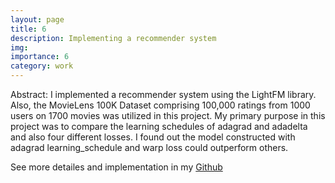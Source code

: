 ```yaml
---
layout: page
title: 6
description: Implementing a recommender system
img:
importance: 6
category: work
---
```


Abstract:  I implemented a recommender system using the LightFM library. Also, the MovieLens 100K Dataset comprising 100,000 ratings from 1000 users on 1700 movies was utilized in this project. My primary purpose in this project was to compare the learning schedules of adagrad and adadelta and also four different losses. I found out the model constructed with adagrad learning_schedule and warp loss could outperform others.

See more detailes and implementation in my <a href='https://github.com/afroozsheikh/IT_IUT'>Github</a>
